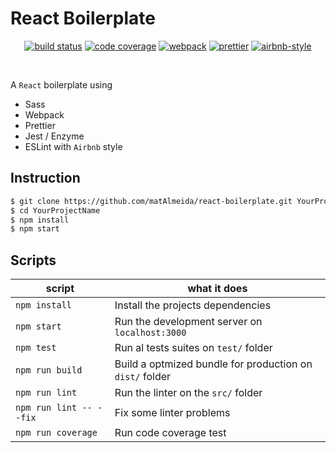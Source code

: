 # React Boilerplate

<p align="center">
  <a href="https://travis-ci.org/CET1182-Matheus-Alexandre/food-blog/"><img src="https://travis-ci.org/CET1182-Matheus-Alexandre/food-blog.svg?branch=master" alt="build status"></a>
  <a href="https://coveralls.io/github/CET1182-Matheus-Alexandre/food-blog?branch=master"><img src="https://coveralls.io/repos/github/CET1182-Matheus-Alexandre/food-blog/badge.svg?branch=master" alt="code coverage"></a>
  <a href="https://github.com/webpack/webpack"><img src="https://aleen42.github.io/badges/src/webpack.svg" alt="webpack"></a>
  <a href="https://github.com/prettier/prettier"><img src="https://img.shields.io/badge/code_style-prettier-ff69b4.svg" alt="prettier"></a>
  <a href="https://github.com/airbnb/javascript"><img src="https://img.shields.io/badge/eslint-airbnb-4B32C3.svg" alt="airbnb-style"></a>
</p>
<br />

A `React` boilerplate using

- Sass
- Webpack
- Prettier
- Jest / Enzyme
- ESLint with `Airbnb` style

## Instruction

```bash
$ git clone https://github.com/matAlmeida/react-boilerplate.git YourProjectName
$ cd YourProjectName
$ npm install
$ npm start
```

## Scripts

| script                  | what it does                                             |
| ----------------------- | -------------------------------------------------------- |
| `npm install`           | Install the projects dependencies                        |
| `npm start`             | Run the development server on `localhost:3000`           |
| `npm test`              | Run al tests suites on `test/` folder                    |
| `npm run build`         | Build a optmized bundle for production on `dist/` folder |
| `npm run lint`          | Run the linter on the `src/` folder                      |
| `npm run lint -- --fix` | Fix some linter problems                                 |
| `npm run coverage`      | Run code coverage test                                   |
